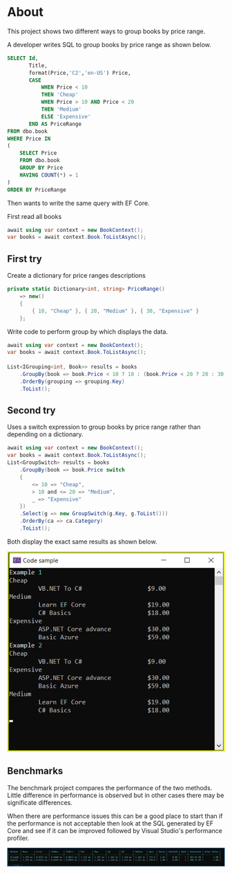 ﻿# About

This project shows two different ways to group books by price range.

A developer writes SQL to group books by price range as shown below.

```sql
SELECT Id, 
       Title, 
       format(Price,'C2','en-US') Price,
       CASE
           WHEN Price < 10
           THEN 'Cheap'
           WHEN Price > 10 AND Price < 20
           THEN 'Medium'
           ELSE 'Expensive'
       END AS PriceRange
FROM dbo.book
WHERE Price IN
(
    SELECT Price
    FROM dbo.book
    GROUP BY Price
    HAVING COUNT(*) = 1
)
ORDER BY PriceRange
```

Then wants to write the same query with EF Core.


First read all books

```csharp
await using var context = new BookContext();
var books = await context.Book.ToListAsync();
```

## First try

Create a dictionary for price ranges descriptions

```csharp
private static Dictionary<int, string> PriceRange() 
    => new()
    {
        { 10, "Cheap" }, { 20, "Medium" }, { 30, "Expensive" }
    };
```

Write code to perform group by which displays the data.

```csharp
await using var context = new BookContext();
var books = await context.Book.ToListAsync();

List<IGrouping<int, Book>> results = books
    .GroupBy(book => book.Price < 10 ? 10 : (book.Price < 20 ? 20 : 30))
    .OrderBy(grouping => grouping.Key)
    .ToList();
```

## Second try

Uses a switch expression to group books by price range rather than depending on a dictionary.

```csharp
await using var context = new BookContext();
var books = await context.Book.ToListAsync();
List<GroupSwitch> results = books
    .GroupBy(book => book.Price switch
    {
        <= 10 => "Cheap",
        > 10 and <= 20 => "Medium",
        _ => "Expensive"
    })
    .Select(g => new GroupSwitch(g.Key, g.ToList()))
    .OrderBy(ca => ca.Category)
    .ToList();
```

Both display the exact same results as shown below.


![Screen Shot](assets/screenShot.png)

## Benchmarks

The benchmark project compares the performance of the two methods. Little difference in performance is observed but in other cases there may be significate differences.

When there are performance issues this can be a good place to start than if the performance is not acceptable then look at the SQL generated by EF Core and see if it can be improved followed by Visual Studio's performance profiler.

![Benchmarks](assets/benchmarks.png)

